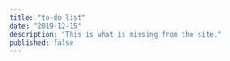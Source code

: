 ```yaml
---
title: "to-do list"
date: "2019-12-15"
description: "This is what is missing from the site."
published: false
---
```

